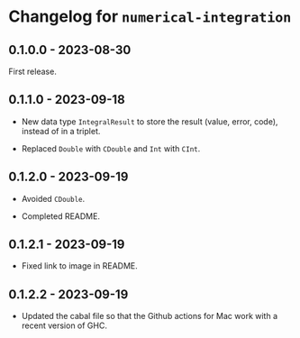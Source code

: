 # Changelog for `numerical-integration`

## 0.1.0.0 - 2023-08-30

First release.


## 0.1.1.0 - 2023-09-18

- New data type `IntegralResult` to store the result (value, error, code), instead of in a triplet.

- Replaced `Double` with `CDouble` and `Int` with `CInt`.


## 0.1.2.0 - 2023-09-19

- Avoided `CDouble`. 

- Completed README.


## 0.1.2.1 - 2023-09-19

- Fixed link to image in README.


## 0.1.2.2 - 2023-09-19

- Updated the cabal file so that the Github actions for Mac work with a recent version of GHC.
